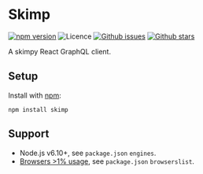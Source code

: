 # Skimp

[![npm version](https://img.shields.io/npm/v/skimp.svg)](https://npm.im/skimp) ![Licence](https://img.shields.io/npm/l/skimp.svg) [![Github issues](https://img.shields.io/github/issues/jaydenseric/skimp.svg)](https://github.com/jaydenseric/skimp/issues) [![Github stars](https://img.shields.io/github/stars/jaydenseric/skimp.svg)](https://github.com/jaydenseric/skimp/stargazers)

A skimpy React GraphQL client.

## Setup

Install with [npm](https://npmjs.com):

```shell
npm install skimp
```

## Support

* Node.js v6.10+, see `package.json` `engines`.
* [Browsers >1% usage](http://browserl.ist/?q=%3E1%25), see `package.json` `browserslist`.
